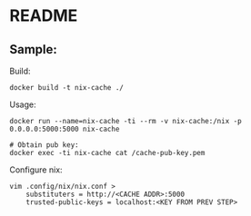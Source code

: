 # README

## Sample:

Build:

    docker build -t nix-cache ./

Usage:

    docker run --name=nix-cache -ti --rm -v nix-cache:/nix -p 0.0.0.0:5000:5000 nix-cache

    # Obtain pub key:
    docker exec -ti nix-cache cat /cache-pub-key.pem

Configure nix:

    vim .config/nix/nix.conf >
        substituters = http://<CACHE ADDR>:5000
        trusted-public-keys = localhost:<KEY FROM PREV STEP>
